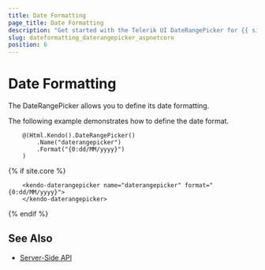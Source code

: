 ```yaml
---
title: Date Formatting
page_title: Date Formatting
description: "Get started with the Telerik UI DateRangePicker for {{ site.framework }} and learn how to define its date format."
slug: dateformatting_daterangepicker_aspnetcore
position: 6
---
```


# Date Formatting

The DateRangePicker allows you to define its date formatting.

The following example demonstrates how to define the date format.

```HtmlHelper
    @(Html.Kendo().DateRangePicker()
        .Name("daterangepicker")
        .Format("{0:dd/MM/yyyy}")
    )
```
{% if site.core %}
```TagHelper
    <kendo-daterangepicker name="daterangepicker" format="{0:dd/MM/yyyy}">
    </kendo-daterangepicker>
```
{% endif %}

## See Also

* [Server-Side API](/api/daterangepicker)
